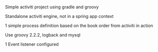 Simple activiti project using gradle and groovy

Standalone activiti engine, not in a spring app context

1 simple process definition based on the book order from activiti in action

Use groovy 2.2.2, logback and mysql

1 Event listener configured

